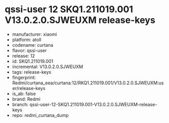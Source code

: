 # qssi-user 12 SKQ1.211019.001 V13.0.2.0.SJWEUXM release-keys
- manufacturer: xiaomi
- platform: atoll
- codename: curtana
- flavor: qssi-user
- release: 12
- id: SKQ1.211019.001
- incremental: V13.0.2.0.SJWEUXM
- tags: release-keys
- fingerprint: Redmi/curtana_eea/curtana:12/RKQ1.211019.001/V13.0.2.0.SJWEUXM:user/release-keys
- is_ab: false
- brand: Redmi
- branch: qssi-user-12-SKQ1.211019.001-V13.0.2.0.SJWEUXM-release-keys
- repo: redmi_curtana_dump
